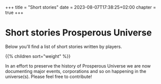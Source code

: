 +++
title = "Short stories"
date = 2023-08-07T17:38:25+02:00
chapter = true
+++

# Short stories Prosperous Universe

Below you'll find a list of short stories written by players.

{{% children sort="weight" %}}

In an effort to preserve the history of Prosperous Universe we are now documenting major events, corporations and so on happening in the universe(s). Please feel free to contribute!


